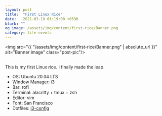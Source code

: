 ```yaml
---
layout: post
title:  "First Linux Rice"
date:   2021-03-10 01:19:00 +0530
blurb: ""
og_image: /assets/img/content/first-rice/Banner.png
category: life-events
---
```


<img src="{{ "/assets/img/content/first-rice/Banner.png" | absolute_url }}" alt="Banner image" class="post-pic"/>
<br />
<br />

This is my first Linux rice. I finally made the leap.

- OS: Ubuntu 20.04 LTS
- Window Manager: i3
- Bar: rofi
- Terminal: alacritty + tmux + zsh
- Editor: vim
- Font: San Francisco
- Dotfiles: [i3-config](https://github.com/trunc8/Dotfiles/tree/master/.config/i3)